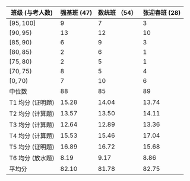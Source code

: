 | 班级 (与考人数) | 强基班 ($47$) | 数统班 （$54$） | 张迎春班 ($28$) |
| --------------- | ------------- | --------------- | --------------- |
| $[95,100]$      | 9             | 7               | 3               |
| $[90,95)$       | 13            | 12              | 10              |
| $[85,90)$       | 6             | 9               | 3               |
| $[80,85)$       | 2             | 6               | 1               |
| $[75,80)$       | 2             | 5               | 1               |
| $[70,75)$       | 8             | 5               | 4               |
| $[0,70)$        | 7             | 10              | 6               |
| 中位数          | 88            | 85              | 89              |
| T1 均分 (证明题) | 15.28 | 14.04 | 13.74           |
| T2 均分 (计算题)   | 13.57 | 13.50 | 14.11           |
| T3 均分 (计算题)  | 12.64 | 12.89 | 13.36           |
| T4 均分 (计算题) | 15.53 | 15.46 | 17.04           |
| T5 均分 (证明题)   | 16.89 | 16.72 | 15.68           |
| T6 均分 (放水题) | 8.19 | 9.17 | 8.86            |
| 平均分         | 82.10 | 81.78 | 82.75            |

